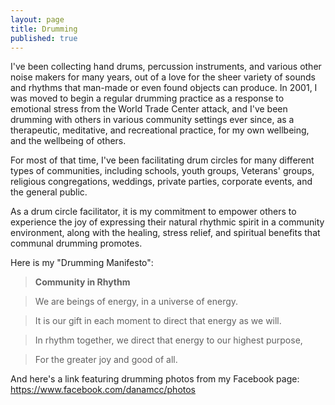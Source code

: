 ```yaml
---
layout: page
title: Drumming
published: true
---
```


I've been collecting hand drums, percussion instruments, and various other noise makers for many years, out of a love for the sheer variety of sounds and rhythms that man-made or even found objects can produce. In 2001, I was moved to begin a regular drumming practice as a response to emotional stress from the World Trade Center attack, and I've been drumming with others in various community settings ever since, as a therapeutic, meditative, and recreational practice, for my own wellbeing, and the wellbeing of others. 

For most of that time, I've been facilitating drum circles for many different types of communities, including schools, youth groups, Veterans' groups, religious congregations, weddings, private parties, corporate events, and the general public. 

As a drum circle facilitator, it is my commitment to empower others to experience the joy of expressing their natural rhythmic spirit in a community environment, along with the healing, stress relief, and spiritual benefits that communal drumming promotes. 

Here is my "Drumming Manifesto":

> **Community in Rhythm**

> We are beings of energy, in a universe of energy.

> It is our gift in each moment to direct that energy as we will.

> In rhythm together, we direct that energy to our highest purpose,

> For the greater joy and good of all.



And here's a link featuring drumming photos from my Facebook page:
https://www.facebook.com/danamcc/photos